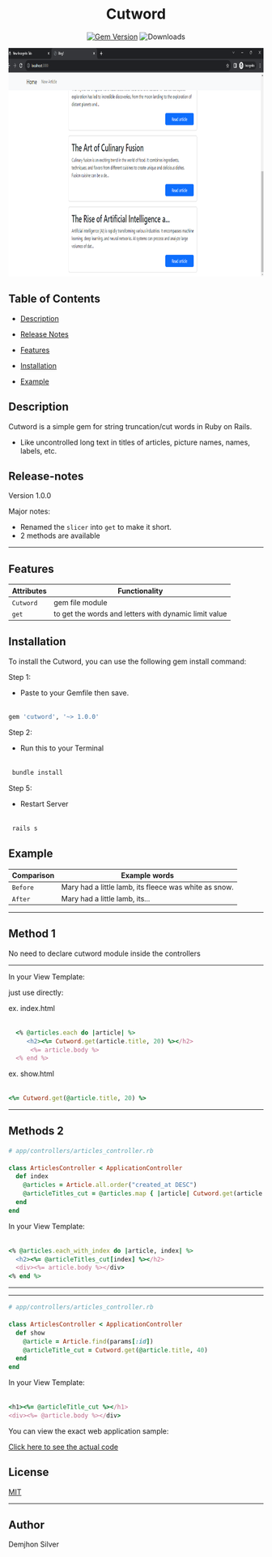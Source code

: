 <div align="center">

<h1>Cutword</h1>


[![Gem Version](https://img.shields.io/gem/v/cutword.svg?logo=ruby&style=flat-square&label=Latest&color=brightgreen)](https://rubygems.org/gems/cutword)
![Downloads](https://img.shields.io/gem/dt/cutword.svg?&style=flat-square&label=Downloads&color=orange)


</div>

</div>

</div>
<p align="center">

<img src="https://raw.githubusercontent.com/demjhonsilver/cutword/main/public/screenshot.png" alt="Logo" width="800" height="450"/>

</p>

## Table of Contents



- [Description](#description)

- [Release Notes](#release-notes)

- [Features](#features)

- [Installation](#installation)

- [Example](#example)



## Description



Cutword is a simple gem for string truncation/cut words in Ruby on Rails.

- Like uncontrolled long text in titles of articles, picture names, names, labels, etc.


## Release-notes

Version 1.0.0



Major notes:

- Renamed the `slicer` into `get` to make it short.
- 2 methods are available

-------



## Features



Attributes  |  Functionality |
------ | -------- |
`Cutword` | gem file module | 
`get` | to get the words and letters with dynamic limit value |


## Installation


To install the Cutword, you can use the following gem install command:


Step 1:

- Paste to your Gemfile then save.


```bash

gem 'cutword', '~> 1.0.0'

```

Step 2:

- Run this to your Terminal

```bash

 bundle install

```


Step 5:

- Restart Server

```bash

 rails s

```

## Example



Comparison |  Example words |
------ | -------- |
`Before` | Mary had a little lamb, its fleece was white as snow. | 
`After` | Mary had a little lamb, its...|


------------
Method 1
----------
No need to declare cutword module inside the controllers

--------------
In your View Template:

just use directly:

ex. index.html

```rb

  <% @articles.each do |article| %>
     <h2><%= Cutword.get(article.title, 20) %></h2>
      <%= article.body %>
  <% end %>

```

ex. show.html

```rb

<%= Cutword.get(@article.title, 20) %>

```
----------------
Methods 2
--------------


```rb
# app/controllers/articles_controller.rb

class ArticlesController < ApplicationController
  def index
    @articles = Article.all.order("created_at DESC")
    @articleTitles_cut = @articles.map { |article| Cutword.get(article.title, 40) }
  end
end
```


In your View Template:

```rb

<% @articles.each_with_index do |article, index| %>
  <h2><%= @articleTitles_cut[index] %></h2>
  <div><%= article.body %></div>
<% end %>

```

--------------------

-----------------

```rb
# app/controllers/articles_controller.rb

class ArticlesController < ApplicationController
  def show
    @article = Article.find(params[:id])
    @articleTitle_cut = Cutword.get(@article.title, 40)
  end
end

```

In your View Template:

```rb

<h1><%= @articleTitle_cut %></h1>
<div><%= @article.body %></div>

```

You can view the exact web application sample:

[Click here to see the actual code](https://github.com/demjhonsilver/ruby-on-rails-articles)


## License


[MIT](http://www.opensource.org/licenses/MIT)



----------------------------------------------------

## Author



Demjhon Silver
